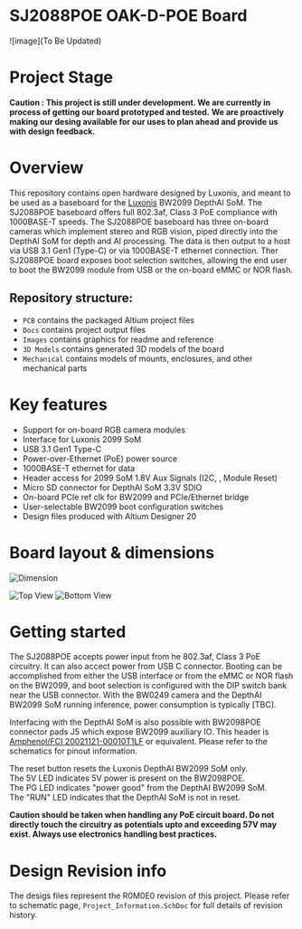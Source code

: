 # SJ2088POE OAK-D-POE Board

![image](To Be Updated)


# Project Stage
**Caution : This project is still under development. We are currently in process of getting our board prototyped and tested.** 
           **We are proactively making our desing available for our uses to plan ahead and provide us with design feedback.** 

# Overview

This repository contains open hardware designed by Luxonis, and meant to be used as a baseboard for the [Luxonis](https://www.luxonis.com/depthai) BW2099 DepthAI SoM. The SJ2088POE baseboard offers full 802.3af, Class 3 PoE compliance with 1000BASE-T speeds. The SJ2088POE baseboard has three on-board cameras which implement stereo and RGB vision, piped directly into the DepthAI SoM for depth and AI processing. The data is then output to a host via USB 3.1 Gen1 (Type-C) or via 1000BASE-T ethernet connection. Ther SJ2088POE board exposes boot selection switches, allowing the end user to boot the BW2099 module from USB or the on-board eMMC or NOR flash. 

## Repository structure:
* `PCB` contains the packaged Altium project files
* `Docs` contains project output files
* `Images` contains graphics for readme and reference
* `3D Models` contains generated 3D models of the board
* `Mechanical` contains models of mounts, enclosures, and other mechanical parts

# Key features
* Support for on-board RGB camera modules
* Interface for Luxonis 2099 SoM
* USB 3.1 Gen1 Type-C
* Power-over-Ethernet (PoE) power source
* 1000BASE-T ethernet for data
* Header access for 2099 SoM 1.8V Aux Signals (I2C, , Module Reset) 
* Micro SD connector for DepthAI SoM 3.3V SDIO
* On-board PCIe ref clk for BW2099 and PCIe/Ethernet bridge
* User-selectable BW2099 boot configuration switches
* Design files produced with Altium Designer 20


# Board layout & dimensions

![Dimension](https://github.com/joshisandesh/testPoE/blob/main/oak-d-dimension.png)

![Top View](https://github.com/joshisandesh/testPoE/blob/main/oak-d-top.png)
![Bottom View](https://github.com/joshisandesh/testPoE/blob/main/oak-d-bottom.png)

# Getting started
The SJ2088POE accepts power input from he 802.3af, Class 3 PoE circuitry. It can also accect power from USB C connector. Booting can be accomplished from either the USB interface or from the eMMC or NOR flash on the BW2099, and boot selection is configured with the DIP switch bank near the USB connector. With the BW0249 camera and the DepthAI BW2099 SoM running inference, power consumption is typically [TBC]. 

Interfacing with the DepthAI SoM is also possible with BW2098POE connector pads J5 which expose BW2099 auxiliary IO. This header is [Amphenol/FCI 20021121-00010T1LF](https://octopart.com/20021121-00010t1lf-amphenol+icc+%2F+fci-93112650?r=sp) or equivalent. Please refer to the schematics for pinout information.

The reset button resets the Luxonis DepthAI BW2099 SoM only.   
The 5V LED indicates 5V power is present on the BW2098POE.   
The PG LED indicates "power good" from the DepthAI BW2099 SoM.   
The "RUN" LED indicates that the DepthAI SoM is not in reset.  

**Caution should be taken when handling any PoE circuit board. Do not directly touch the circuitry as potentials upto and exceeding 57V may exist. Always use electronics handling best practices.** 


# Design Revision info
The desigs files represent the R0M0E0 revision of this project. Please refer to schematic page, `Project_Information.SchDoc` for full details of revision history.
